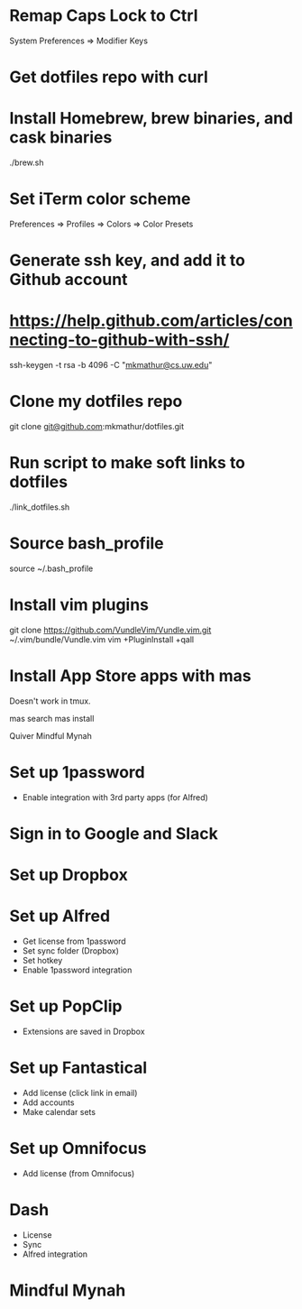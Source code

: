 # Remap Caps Lock to Ctrl

System Preferences => Modifier Keys

# Get dotfiles repo with curl

# Install Homebrew, brew binaries, and cask binaries

./brew.sh

# Set iTerm color scheme
Preferences => Profiles => Colors => Color Presets

# Generate ssh key, and add it to Github account
# https://help.github.com/articles/connecting-to-github-with-ssh/

ssh-keygen -t rsa -b 4096 -C "mkmathur@cs.uw.edu"

# Clone my dotfiles repo

git clone git@github.com:mkmathur/dotfiles.git

# Run script to make soft links to dotfiles
./link_dotfiles.sh

# Source bash_profile
source ~/.bash_profile

# Install vim plugins
git clone https://github.com/VundleVim/Vundle.vim.git ~/.vim/bundle/Vundle.vim
vim +PluginInstall +qall

# Install App Store apps with mas

Doesn't work in tmux.

mas search <app-name>
mas install <app-id>

Quiver
Mindful Mynah

# Set up 1password

* Enable integration with 3rd party apps (for Alfred)

# Sign in to Google and Slack

# Set up Dropbox

# Set up Alfred

* Get license from 1password
* Set sync folder (Dropbox)
* Set hotkey
* Enable 1password integration

# Set up PopClip

* Extensions are saved in Dropbox

# Set up Fantastical 

* Add license (click link in email)
* Add accounts
* Make calendar sets

# Set up Omnifocus

* Add license (from Omnifocus)

# Dash

* License
* Sync
* Alfred integration

# Mindful Mynah



